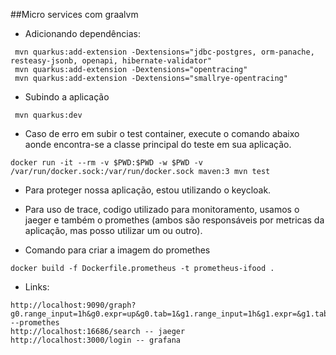 ##Micro services com graalvm
- Adicionando dependências:
```
 mvn quarkus:add-extension -Dextensions="jdbc-postgres, orm-panache, resteasy-jsonb, openapi, hibernate-validator"
 mvn quarkus:add-extension -Dextensions="opentracing"
 mvn quarkus:add-extension -Dextensions="smallrye-opentracing"
```
- Subindo a aplicação
```
 mvn quarkus:dev
```
- Caso de erro em subir o test container, execute o comando abaixo aonde encontra-se a classe principal do teste em sua aplicação.
```
docker run -it --rm -v $PWD:$PWD -w $PWD -v /var/run/docker.sock:/var/run/docker.sock maven:3 mvn test
```

- Para proteger nossa aplicação, estou utilizando o keycloak.

- Para uso de trace, codigo utilizado para monitoramento, usamos o jaeger e também o promethes (ambos são responsáveis por metricas da aplicação, mas posso utilizar um ou outro).

- Comando para criar a imagem do promethes
```
docker build -f Dockerfile.prometheus -t prometheus-ifood .
```
- Links:
```
http://localhost:9090/graph?g0.range_input=1h&g0.expr=up&g0.tab=1&g1.range_input=1h&g1.expr=&g1.tab=1 --promethes
http://localhost:16686/search -- jaeger
http://localhost:3000/login -- grafana
```
